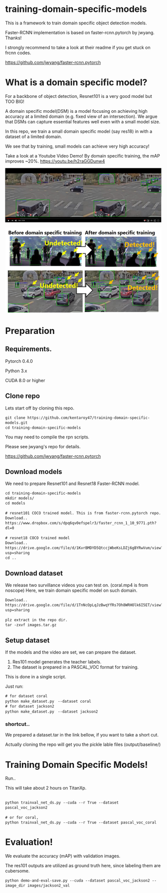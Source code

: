 # training-domain-specific-models
This is a framework to train domain specific object detection models.

Faster-RCNN implementation is based on faster-rcnn.pytorch by jwyang. Thanks!

I strongly recommend to take a look at their readme if you get stuck on frcnn codes.


https://github.com/jwyang/faster-rcnn.pytorch

# What is a domain specific model?
For a backbone of object detection, Resnet101 is a very good model but TOO BIG!

A domain specific model(DSM) is a model focusing on achieving high accuracy
at a limited domain (e.g. fixed view of an intersection). We argue that DSMs
can capture essential features well even with a small model size.

In this repo, we train a small domain specific model (say res18) in with a dataset of a limited domain.

We see that by training, small models can achieve very high accuracy!

Take a look at a Youtube Video Demo! By domain specific training, the mAP improves ~20%.
https://youtu.be/h2raGGDunw4

![youtube](https://github.com/kentaroy47/training-domain-specific-models/blob/master/youtube.JPG)


![dsm](https://github.com/kentaroy47/training-domain-specific-models/blob/master/fig1_v2.jpg)


# Preparation

## Requirements.
Pytorch 0.4.0

Python 3.x

CUDA 8.0 or higher

## Clone repo
Lets start off by cloning this repo.

```
git clone https://github.com/kentaroy47/training-domain-specific-models.git
cd training-domain-specific-models
```

You may need to compile the rpn scripts.

Please see jwyang's repo for details.

https://github.com/jwyang/faster-rcnn.pytorch

## Download models
We need to prepare Resnet101 and Resnet18 Faster-RCNN model.

```
cd training-domain-specific-models
mkdir models/
cd models

# resnet101 COCO trained model. This is from faster-rcnn.pytorch repo.
Download.. https://www.dropbox.com/s/dpq6qv0efspelr3/faster_rcnn_1_10_9771.pth?dl=0

# resnet18 COCO trained model
Download.. https://drive.google.com/file/d/1KvrBMDYD5QtccjWbeKsLDZj6gBYRwVum/view?usp=sharing
cd ..
```

## Download dataset
We release two survillance videos you can test on. (coral.mp4 is from noscope)
Here, we train domain specific model on such domain.

```
Download..  https://drive.google.com/file/d/1TnNcOpLqJzBwqYfRs7Oh8WRHOlk6I5ET/view?usp=sharing

plz extract in the repo dir.
tar -zxvf images.tar.gz

```

## Setup dataset
If the models and the video are set, we can prepare the dataset.

1. Res101 model generates the teacher labels.
2. The dataset is prepared in a PASCAL_VOC format for training.

This is done in a single script.

Just run:

```
# for dataset coral
python make_dataset.py　--dataset coral
# for dataset jackson2
python make_dataset.py　--dataset jackson2
```

### shortcut..
We prepared a dataset.tar in the link bellow, if you want to take a short cut.

Actually cloning the repo will get you the pickle lable files (output/baseline/)

# Training Domain Specific Models!
Run..

This will take about 2 hours on TitanXp.

```

python trainval_net_ds.py --cuda --r True --dataset pascal_voc_jackson2

# or for coral,
python trainval_net_ds.py --cuda --r True --dataset pascal_voc_coral

```

# Evaluation!
We evaluate the accuracy (mAP) with validation images.

The res101 outputs are utilized as ground truth here, since labeling them are cubersome.

```
python demo-and-eval-save.py --cuda --dataset pascal_voc_jackson2 --image_dir images/jackson2_val
```
